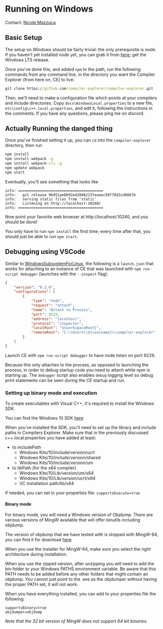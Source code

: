 # Running on Windows

Contact: [Nicole Mazzuca](https://github.com/ubsan)

## Basic Setup

The setup on Windows should be fairly trivial:
the only prerequisite is node.
If you haven't yet installed node yet, you can grab it from
[here](https://nodejs.org/en/);
get the Windows LTS release.

Once you've done this,
and added `npm` to the path,
run the following commands from any command line,
in the directory you want the Compiler Explorer (from here on, CE)
to live:

```bat
git clone https://github.com/compiler-explorer/compiler-explorer.git
```

Then, we'll need to make a configuration file
which points at your compilers and include directories.
Copy `docs\WindowsLocal.properties` to a new file,
`etc\config\c++.local.properties`, and edit it,
following the instructions in the comments.
If you have any questions, please ping me on discord.


## Actually Running the danged thing

Once you've finished setting it up,
you can `cd` into the `compiler-explorer` directory,
then run

```bat
npm install
npm install webpack -g
npm install webpack-cli -g
npm update webpack
npm start
```

Eventually, you'll see something that looks like

```
info: =======================================
info:   git release 96451ae8b92e420462137eaaec58f78d3cd6667b
info:   serving static files from 'static'
info:   Listening on http://localhost:10240/
info: =======================================
```

Now point your favorite web browser at http://localhost:10240, and you should be done!

You only have to run `npm install` the first time;
every time after that, you should just be able to run `npm start`.

## Debugging using VSCode
Similar to [WindowsSubsystemForLinux](WindowsSubsystemForLinux.md),
the following is a `launch.json` that works for attaching to an instance of CE that was launched with `npm run-script debugger` (launches with the `--inspect` flag). 


```json
{
    "version": "0.2.0",
    "configurations": [
        {
            "type": "node",
            "request": "attach",
            "name": "Attach to Process",
            "port": 9229,
            "address": "localhost",
            "protocol": "inspector",
            "localRoot": "${workspaceRoot}",
            "remoteRoot": "C:\\Users\\${username}\\compiler-explorer"
        }
    ]
}
```

Launch CE with `npm run-script debugger` to have node listen on port 9229. 

Because this only attaches to the process, as opposed to launching the process, in order to debug startup code you need to attach while npm is starting up.
The `debugger` script also enables `debug` logging level so debug print statements can be seen during the CE startup and run.

### Setting up binary mode and execution

To create executables with Visual C++, it's required to install the Windows SDK.

You can find the Windows 10 SDK [here](https://developer.microsoft.com/en-US/windows/downloads/windows-10-sdk)

When you've installed the SDK, you'll need to set up the library and include paths in Compilers Explorer.
Make sure that in the previously discussed c++.local.properties you have added at least:
 * to includePath
   - Windows Kits/10/include/*version*/ucrt
   - Windows Kits/10/include/*version*/shared
   - Windows Kits/10/include/*version*/um
 * to libPath (for the x64 compiler)
   - Windows Kits/10/Lib/*version*/um/x64
   - Windows Kits/10/Lib/*version*/ucrt/x64
   - VC installation path/lib/x64

If needed, you can set in your properties file: ```supportsExecute=true```

#### Binary mode

For binary mode, you will need a Windows version of Objdump. There are various
versions of MingW available that will offer binutils including objdump.

The version of objdump that we have tested with is shipped with MingW-64,
you can find it for download [here](https://sourceforge.net/projects/mingw-w64/)

When you use the installer for MingW-64, make sure you select the right architecture during installation.

When you use the zipped version, after unzipping you will need to add the bin folder to your Windows PATHS environment variable.
Be aware that this PATH needs to be added before any other folders that might contain an objdump. You cannot just point to the .exe as the objdumper without having the proper PATH set, it will not work.

When you have everything installed, you can add to your properties file the following:
```
supportsBinary=true
objdumper=objdump
```

*Note that the 32 bit version of MingW does not support 64 bit binaries.*
